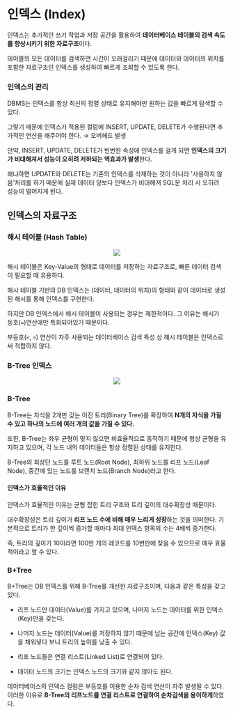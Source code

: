 # 인덱스 (Index)

인덱스는 추가적인 쓰기 작업과 저장 공간을 활용하여 **데이터베이스 테이블의 검색 속도를 향상시키기 위한 자료구조**이다.

테이블의 모든 데이터를 검색하면 시간이 오래걸리기 때문에 데이터와 데이터의 위치를 포함한 자료구조인 인덱스를 생성하여 빠르게 조회할 수 있도록 한다.

### 인덱스의 관리

DBMS는 인덱스를 항상 최신의 정렬 상태로 유지해야만 원하는 값을 빠르게 탐색할 수 있다.

그렇기 때문에 인덱스가 적용된 컬럼에 INSERT, UPDATE, DELETE가 수행된다면 추가적인 연산을 해주어야 한다. → 오버헤드 발생

만약, INSERT, UPDATE, DELETE가 빈번한 속성에 인덱스를 걸게 되면 **인덱스의 크기가 비대해져서 성능이 오히려 저하되는 역효과가 발생**한다.

왜냐하면 UPDATE와 DELETE는 기존의 인덱스를 삭제하는 것이 아니라 '사용하지 않음'처리를 하기 때문에 실제 데이터 양보다 인덱스가 비대해져 SQL문 처리 시 오히려 성능이 떨어지게 된다.

## 인덱스의 자료구조

### 해시 테이블 (Hash Table)

<p align="center">
    <img src=https://img1.daumcdn.net/thumb/R1280x0/?scode=mtistory2&fname=https%3A%2F%2Fblog.kakaocdn.net%2Fdn%2FRpMoO%2FbtqKMzdg9TX%2FXYkGt2kqE0hr9rqhHx3o3K%2Fimg.png>
</p>

해시 테이블은 Key-Value의 형태로 데이터를 저장하는 자료구조로, 빠른 데이터 검색이 필요할 때 유용하다.

해시 테이블 기반의 DB 인덱스는 (데이터, 데이터의 위치)의 형태와 같이 데이터로 생성된 해시를 통해 인덱스를 구현한다.

하지만 DB 인덱스에서 해시 테이블이 사용되는 경우는 제한적이다. 그 이유는 해시가 등호(`=`)연산에만 특화되어있기 때문이다.

부등호(`<`, `>`) 연산이 자주 사용되는 데이터베이스 검색 특성 상 해시 테이블은 인덱스로써 적합하지 않다.

### B-Tree 인덱스

<p align="center">
    <img src=https://img1.daumcdn.net/thumb/R1280x0/?scode=mtistory2&fname=https%3A%2F%2Fblog.kakaocdn.net%2Fdn%2Fdjhlni%2FbtrXnJAFNh0%2FmdqodQkO6khsmi3Z8seFQ1%2Fimg.png>
</p>

### B-Tree
B-Tree는 자식을 2개만 갖는 이진 트리(Binary Tree)를 확장하여 **N개의 자식을 가질 수 있고 하나의 노드에 여러 개의 값을 가질 수 있다.**
 
또한, B-Tree는 좌우 균형이 맞지 않으면 비효율적으로 동작하기 때문에 항상 균형을 유지하고 있으며, 각 노드 내의 데이터들은 항상 정렬된 상태를 유지한다.

B-Tree의 최상단 노드를 루트 노드(Root Node), 최하위 노드를 리프 노드(Leaf Node), 중간에 있는 노드를 브랜치 노드(Branch Node)라고 한다.

#### 인덱스가 효율적인 이유

인덱스가 효율적인 이유는 균형 잡힌 트리 구조와 트리 깊이의 대수확장성 때문이다.

대수확장성은 트리 깊이가 **리프 노드 수에 비해 매우 느리게 성장**하는 것을 의미한다. 기본적으로 트리가 한 깊이씩 증가할 때마다 최대 인덱스 항목의 수는 4배씩 증가한다.

즉, 트리의 깊이가 10이라면 100만 개의 레코드를 10번만에 찾을 수 있으므로 매우 효율적이라고 할 수 있다.

### B+Tree

B+Tree는 DB 인덱스를 위해 B-Tree를 개선한 자료구조이며, 다음과 같은 특성을 갖고 있다. 

- 리프 노드만 데이터(Value)를 가지고 있으며, 나머지 노드는 데이터를 위한 인덱스(Key)만을 갖는다.
  
- 나머지 노드는 데이터(Value)를 저장하지 않기 때문에 남는 공간에 인덱스(Key) 값을 채워넣다 보니 트리의 높이를 낮출 수 있다.

- 리프 노드들은 연결 리스트(Linked List)로 연결되어 있다.

- 데이터 노드의 크기는 인덱스 노드의 크기와 같지 않아도 된다.

데이터베이스의 인덱스 컬럼은 부등호를 이용한 순차 검색 연산이 자주 발생될 수 있다. 이러한 이유로 **B-Tree의 리프노드를 연결 리스트로 연결하여 순차검색을 용이하게**하였다.



